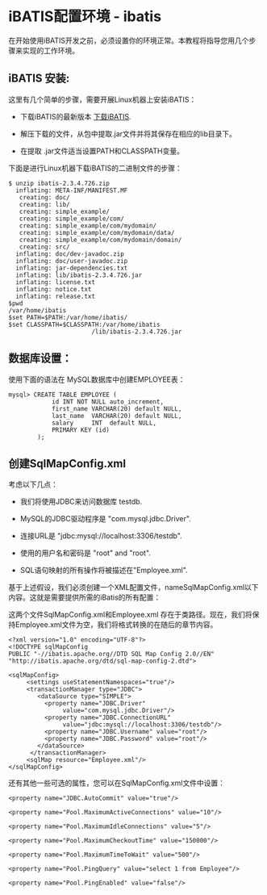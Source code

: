 # iBATIS配置环境 - ibatis

在开始使用iBATIS开发之前，必须设置你的环境正常。本教程将指导您用几个步骤来实现的工作环境。

## iBATIS 安装:

这里有几个简单的步骤，需要开展Linux机器上安装iBATIS：

*   下载iBATIS的最新版本 [下载iBATIS](http://ibatis.apache.org/java.cgi).

*   解压下载的文件，从包中提取.jar文件并将其保存在相应的lib目录下。

*   在提取 .jar文件适当设置PATH和CLASSPATH变量。

下面是进行Linux机器下载iBATIS的二进制文件的步骤：

```
$ unzip ibatis-2.3.4.726.zip
  inflating: META-INF/MANIFEST.MF
   creating: doc/
   creating: lib/
   creating: simple_example/
   creating: simple_example/com/
   creating: simple_example/com/mydomain/
   creating: simple_example/com/mydomain/data/
   creating: simple_example/com/mydomain/domain/
   creating: src/
  inflating: doc/dev-javadoc.zip
  inflating: doc/user-javadoc.zip
  inflating: jar-dependencies.txt
  inflating: lib/ibatis-2.3.4.726.jar
  inflating: license.txt
  inflating: notice.txt
  inflating: release.txt
$pwd
/var/home/ibatis
$set PATH=$PATH:/var/home/ibatis/
$set CLASSPATH=$CLASSPATH:/var/home/ibatis
                       /lib/ibatis-2.3.4.726.jar
```

## 数据库设置：

使用下面的语法在 MySQL数据库中创建EMPLOYEE表：

```
mysql> CREATE TABLE EMPLOYEE (
            id INT NOT NULL auto_increment,
            first_name VARCHAR(20) default NULL,
            last_name  VARCHAR(20) default NULL,
            salary     INT  default NULL,
            PRIMARY KEY (id)
        );
```

## 创建SqlMapConfig.xml

考虑以下几点：

*   我们将使用JDBC来访问数据库 testdb.

*   MySQL的JDBC驱动程序是 "com.mysql.jdbc.Driver".

*   连接URL是 "jdbc:mysql://localhost:3306/testdb".

*   使用的用户名和密码是 "root" and "root".

*   SQL语句映射的所有操作将被描述在"Employee.xml".

基于上述假设，我们必须创建一个XML配置文件，nameSqlMapConfig.xml以下内容。这就是需要提供所需的iBatis的所有配置：

这两个文件SqlMapConfig.xml和Employee.xml 存在于类路径。现在，我们将保持Employee.xml文件为空，我们将格式转换的在随后的章节内容。

```
<?xml version="1.0" encoding="UTF-8"?>
<!DOCTYPE sqlMapConfig
PUBLIC "-//ibatis.apache.org//DTD SQL Map Config 2.0//EN"
"http://ibatis.apache.org/dtd/sql-map-config-2.dtd">

<sqlMapConfig>
     <settings useStatementNamespaces="true"/>
     <transactionManager type="JDBC">
        <dataSource type="SIMPLE">
          <property name="JDBC.Driver" 
               value="com.mysql.jdbc.Driver"/>
          <property name="JDBC.ConnectionURL"
               value="jdbc:mysql://localhost:3306/testdb"/>
          <property name="JDBC.Username" value="root"/>
          <property name="JDBC.Password" value="root"/>
        </dataSource>
      </transactionManager>
     <sqlMap resource="Employee.xml"/> 
</sqlMapConfig>
```

还有其他一些可选的属性，您可以在SqlMapConfig.xml文件中设置：

```
<property name="JDBC.AutoCommit" value="true"/>

<property name="Pool.MaximumActiveConnections" value="10"/>

<property name="Pool.MaximumIdleConnections" value="5"/>

<property name="Pool.MaximumCheckoutTime" value="150000"/> 

<property name="Pool.MaximumTimeToWait" value="500"/> 

<property name="Pool.PingQuery" value="select 1 from Employee"/> 

<property name="Pool.PingEnabled" value="false"/>
```

